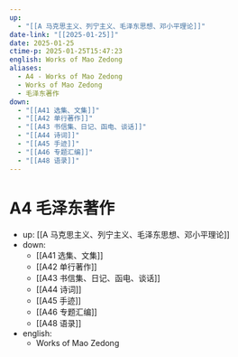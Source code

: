 ```yaml
---
up:
  - "[[A 马克思主义、列宁主义、毛泽东思想、邓小平理论]]"
date-link: "[[2025-01-25]]"
date: 2025-01-25
ctime-p: 2025-01-25T15:47:23
english: Works of Mao Zedong
aliases:
  - A4 - Works of Mao Zedong
  - Works of Mao Zedong
  - 毛泽东著作
down:
  - "[[A41 选集、文集]]"
  - "[[A42 单行著作]]"
  - "[[A43 书信集、日记、函电、谈话]]"
  - "[[A44 诗词]]"
  - "[[A45 手迹]]"
  - "[[A46 专题汇编]]"
  - "[[A48 语录]]"
---
```


# A4 毛泽东著作

- up: [[A 马克思主义、列宁主义、毛泽东思想、邓小平理论]]
- down:
	- [[A41 选集、文集]]
	- [[A42 单行著作]]
	- [[A43 书信集、日记、函电、谈话]]
	- [[A44 诗词]]
	- [[A45 手迹]]
	- [[A46 专题汇编]]
	- [[A48 语录]]
- english:
	- Works of Mao Zedong
